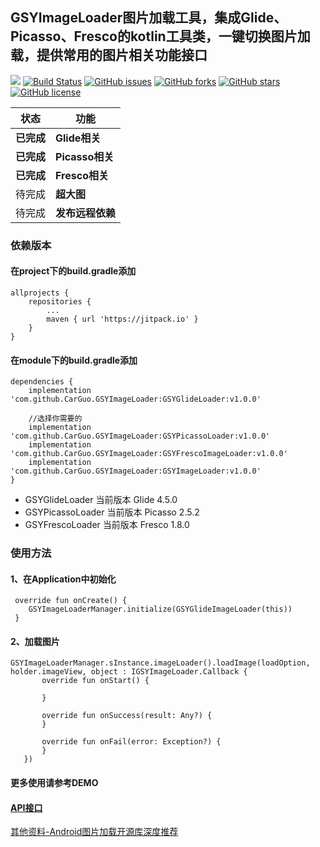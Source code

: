
## GSYImageLoader图片加载工具，集成Glide、Picasso、Fresco的kotlin工具类，一键切换图片加载，提供常用的图片相关功能接口

[![](https://jitpack.io/v/CarGuo/GSYImageLoader.svg)](https://jitpack.io/#CarGuo/GSYImageLoader)
[![Build Status](https://travis-ci.org/CarGuo/GSYImageLoader.svg?branch=master)](https://travis-ci.org/CarGuo/GSYImageLoader)
[![GitHub issues](https://img.shields.io/github/issues/CarGuo/GSYImageLoader.svg)](https://github.com/CarGuo/GSYImageLoader/issues)
[![GitHub forks](https://img.shields.io/github/forks/CarGuo/GSYImageLoader.svg)](https://github.com/CarGuo/GSYImageLoader/network)
[![GitHub stars](https://img.shields.io/github/stars/CarGuo/GSYImageLoader.svg)](https://github.com/CarGuo/GSYImageLoader/stargazers)
[![GitHub license](https://img.shields.io/github/license/CarGuo/GSYImageLoader.svg)](https://github.com/CarGuo/GSYImageLoader/blob/master/LICENSE)

状态 | 功能
-------- | ---
**已完成**|**Glide相关**
**已完成**|**Picasso相关**
**已完成**|**Fresco相关**
待完成|**超大图**
待完成|**发布远程依赖**


### 依赖版本

#### 在project下的build.gradle添加
```
allprojects {
	repositories {
		...
		maven { url 'https://jitpack.io' }
	}
}
```
#### 在module下的build.gradle添加
```
dependencies {
    implementation 'com.github.CarGuo.GSYImageLoader:GSYGlideLoader:v1.0.0'

    //选择你需要的
    implementation 'com.github.CarGuo.GSYImageLoader:GSYPicassoLoader:v1.0.0'
    implementation 'com.github.CarGuo.GSYImageLoader:GSYFrescoImageLoader:v1.0.0'
    implementation 'com.github.CarGuo.GSYImageLoader:GSYImageLoader:v1.0.0'
}

```

* GSYGlideLoader 当前版本 Glide 4.5.0
* GSYPicassoLoader 当前版本 Picasso 2.5.2
* GSYFrescoLoader 当前版本 Fresco 1.8.0


### 使用方法

#### 1、在Application中初始化

```
 override fun onCreate() {
    GSYImageLoaderManager.initialize(GSYGlideImageLoader(this))
 }
```

#### 2、加载图片

```
GSYImageLoaderManager.sInstance.imageLoader().loadImage(loadOption, holder.imageView, object : IGSYImageLoader.Callback {
       override fun onStart() {

       }

       override fun onSuccess(result: Any?) {
       }

       override fun onFail(error: Exception?) {
       }
   })
```

#### 更多使用请参考DEMO

#### [API接口](https://github.com/CarGuo/GSYImageLoader/blob/master/API.md)

[其他资料-Android图片加载开源库深度推荐](https://www.jianshu.com/p/cd058a924288)